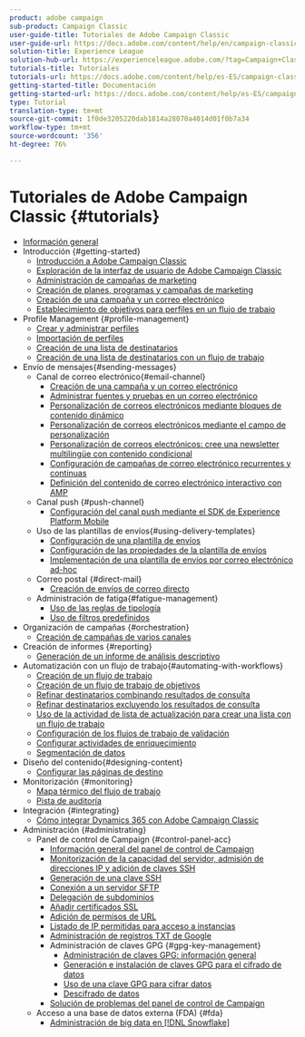 ```yaml
---
product: adobe campaign
sub-product: Campaign Classic
user-guide-title: Tutoriales de Adobe Campaign Classic
user-guide-url: https://docs.adobe.com/content/help/en/campaign-classic-learn/tutorials/overview.html
solution-title: Experience League
solution-hub-url: https://experienceleague.adobe.com/?tag=Campaign+Classic#recommended/solutions/campaign
tutorials-title: Tutoriales
tutorials-url: https://docs.adobe.com/content/help/es-ES/campaign-classic-learn/tutorials/overview.html
getting-started-title: Documentación
getting-started-url: https://docs.adobe.com/content/help/es-ES/campaign-classic/using/getting-started/starting-with-adobe-campaign/about-adobe-campaign-classic.html
type: Tutorial
translation-type: tm+mt
source-git-commit: 1f0de3205220dab1814a28070a4014d01f0b7a34
workflow-type: tm+mt
source-wordcount: '356'
ht-degree: 76%

---
```



# Tutoriales de Adobe Campaign Classic {#tutorials}

+ [Información general](/help/acc/overview.md)
+ Introducción {#getting-started}
   + [Introducción a Adobe Campaign Classic](/help/acc/getting-started/introduction-to-adobe-campaign-classic.md)
   + [Exploración de la interfaz de usuario de Adobe Campaign Classic](/help/acc/getting-started/exploring-the-adobe-campaign-classic-user-interface.md)
   + [Administración de campañas de marketing](/help/acc/getting-started/managing-marketing-campaigns.md)
   + [Creación de planes, programas y campañas de marketing](/help/acc/getting-started/creating-a-marketing-plan-programs-and-campaigns.md)
   + [Creación de una campaña y un correo electrónico](https://docs.adobe.com/content/help/en/campaign-classic-learn/tutorials/getting-started/creating-a-campaign-and-an-email.html)
   + [Establecimiento de objetivos para perfiles en un flujo de trabajo](/help/acc/getting-started/targeting-profiles-in-a-workflow.md)
+ Profile Management {#profile-management}
   + [Crear y administrar perfiles](/help/acc/profile-management/create-and-manage-profiles.md)
   + [Importación de perfiles](/help/acc/data-management/importing-profiles.md)
   + [Creación de una lista de destinatarios](/help/acc/profile-management/creating-a-list-of-recipients.md)
   + [Creación de una lista de destinatarios con un flujo de trabajo](/help/acc/profile-management/creating-a-list-of-recipients-with-a-workflow.md)
+ Envío de mensajes{#sending-messages}
   + Canal de correo electrónico{#email-channel}
      + [Creación de una campaña y un correo electrónico](/help/acc/getting-started/creating-a-campaign-and-an-email.md)
      + [Administrar fuentes y pruebas en un correo electrónico](/help/acc/sending-messages/managing-seed-and-proofs.md)
      + [Personalización de correos electrónicos mediante bloques de contenido dinámico](/help/acc/sending-messages/email-channel/personalization-with-dynamic-content-blocks.md)
      + [Personalización de correos electrónicos mediante el campo de personalización](/help/acc/sending-messages/email-channel/personalizing-emails-using-personalization-fields.md)
      + [Personalización de correos electrónicos: cree una newsletter multilingüe con contenido condicional](/help/acc/sending-messages/email-channel/personalizing-emails-create-a-multi-lingual-newsletter-using-conditional-content.md)
      + [Configuración de campañas de correo electrónico recurrentes y continuas](/help/acc/sending-messages/recurring-deliveries.md)
      + [Definición del contenido de correo electrónico interactivo con AMP](/help/acc/sending-messages/email-channel/defining-interactive-email-content-with-amp.md)
   + Canal push {#push-channel}
      + [Configuración del canal push mediante el SDK de Experience Platform Mobile](/help/acc/sending-messages/mobile-channel/configure-push-using-aep-mobile-sdk.md)
   + Uso de las plantillas de envíos{#using-delivery-templates}
      + [Configuración de una plantilla de envíos](/help/acc/sending-messages/using-delivery-templates/configuring-a-delivery-template.md)
      + [Configuración de las propiedades de la plantilla de envíos](/help/acc/sending-messages/using-delivery-templates/setting-delivery-template-properties.md)
      + [Implementación de una plantilla de envíos por correo electrónico ad-hoc](/help/acc/sending-messages/using-delivery-templates/deploying-ad-hoc-email-delivery-template.md)
   + Correo postal {#direct-mail}
      + [Creación de envíos de correo directo](/help/acc/sending-messages/direct-mail/creating-direct-mail-deliveries.md)
   + Administración de fatiga{#fatigue-management}
      + [Uso de las reglas de tipología](/help/acc/sending-messages/fatigue-management/typology-rules-for-fatigue-management.md)
      + [Uso de filtros predefinidos](/help/acc/sending-messages/fatigue-management/fatigue-management-using-filters.md)
+ Organización de campañas {#orchestration}
   + [Creación de campañas de varios canales](/help/acc/orchestrating-campaigns/multi-channel-campaigns.md)
+ Creación de informes {#reporting}
   + [Generación de un informe de análisis descriptivo](/help/acc/reporting/generating-a-descriptive-analysis-report.md)
+ Automatización con un flujo de trabajo{#automating-with-workflows}
   + [Creación de un flujo de trabajo](/help/acc/automating-with-workflows/creating-a-workflow.md)
   + [Creación de un flujo de trabajo de objetivos](/help/acc/automating-with-workflows/creating-a-targeting-workflow.md)
   + [Refinar destinatarios combinando resultados de consulta](/help/acc/automating-with-workflows/refining-targets-by-combining-query-results.md)
   + [Refinar destinatarios excluyendo los resultados de consulta](/help/acc/automating-with-workflows/refining-targets-by-excluding-query-results.md)
   + [Uso de la actividad de lista de actualización para crear una lista con un flujo de trabajo](/help/acc/automating-with-workflows/using-the-update-list-activity.md)
   + [Configuración de los flujos de trabajo de validación](/help/acc/automating-with-workflows/validation-flow-configuration.md)
   + [Configurar actividades de enriquecimiento](/help/acc/automating-with-workflows/enrichment-activity.md)
   + [Segmentación de datos](/help/acc/data-management/data-segmentation.md)
+ Diseño del contenido{#designing-content}
   + [Configurar las páginas de destino](/help/acc/designing-content/configure-landingpages.md)
+ Monitorización {#monitoring}
   + [Mapa térmico del flujo de trabajo](/help/acc/monitoring-campaign-classic/workflow-heatmap.md)
   + [Pista de auditoría](/help/acc/monitoring-campaign-classic/audit-trail.md)
+ Integración {#integrating}
   + [Cómo integrar Dynamics 365 con Adobe Campaign Classic](/help/acc/integrations/dynamics365-integration.md)
+ Administración {#administrating}
   + Panel de control de Campaign {#control-panel-acc}
      + [Información general del panel de control de Campaign](/help/acc/monitoring-campaign-classic/control-panel/control-panel-overview.md)
      + [Monitorización de la capacidad del servidor, admisión de direcciones IP y adición de claves SSH](/help/acc/monitoring-campaign-classic/control-panel/monitoring-server-capacity-allow-listing-adding-ssh-key.md)
      + [Generación de una clave SSH](/help/acc/monitoring-campaign-classic/control-panel/generate-ssh-key.md)
      + [Conexión a un servidor SFTP](/help/acc/monitoring-campaign-classic/control-panel/connect-to-sftp-server.md)
      + [Delegación de subdominios](/help/acc/monitoring-campaign-classic/control-panel/subdomain-delegation.md)
      + [Añadir certificados SSL](/help/acc/monitoring-campaign-classic/control-panel/adding-ssl-certificates.md)
      + [Adición de permisos de URL](/help/acc/monitoring-campaign-classic/control-panel/adding-url-permissions.md)
      + [Listado de IP permitidas para acceso a instancias](/help/acc/monitoring-campaign-classic/control-panel/ip-allow-listing.md)
      + [Administración de registros TXT de Google](/help/acc/monitoring-campaign-classic/control-panel/google-txt-record-management.md)
      + Administración de claves GPG {#gpg-key-management}
         + [Administración de claves GPG: información general](/help/acc/monitoring-campaign-classic/control-panel/gpg-key-management/gpg-key-management-overview.md)
         + [Generación e instalación de claves GPG para el cifrado de datos](/help/acc/monitoring-campaign-classic/control-panel/gpg-key-management/generating-and-installing-gpg-keys-for-data-encryption.md)
         + [Uso de una clave GPG para cifrar datos](/help/acc/monitoring-campaign-classic/control-panel/gpg-key-management/using-a-gpg-key-to-encrypt-data.md)
         + [Descifrado de datos](/help/acc/monitoring-campaign-classic/control-panel/gpg-key-management/decrypting-data.md)
      + [Solución de problemas del panel de control de Campaign](/help/acc/monitoring-campaign-classic/control-panel/trouble-shooting.md)
   + Acceso a una base de datos externa (FDA) {#fda}
      + [Administración de big data en [!DNL Snowflake]](/help/acc/administrating/snowflake/big-data-segmentation-on-snowflake.md)

